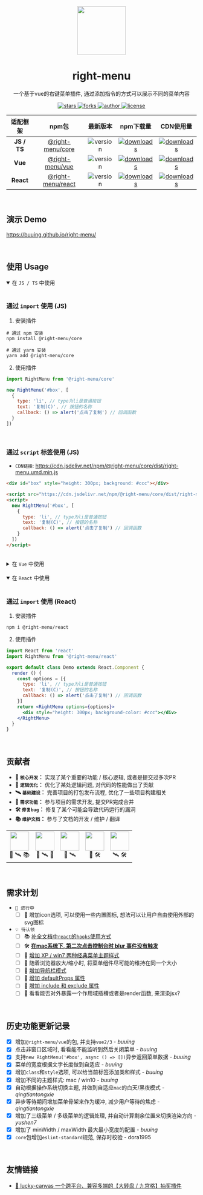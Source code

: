 
<div align="center">
  <img src="https://cdn.jsdelivr.net/gh/buuing/cdn/imgs/right-menu.png" width="128" />
  <h1>right-menu</h1>
  <p>一个基于vue的右键菜单插件, 通过添加指令的方式可以展示不同的菜单内容</p>
  <p>
    <a href="https://github.com/buuing/right-menu/stargazers" target="_black">
      <img src="https://img.shields.io/github/stars/buuing/right-menu?color=%23807bef&logo=github&style=flat-square" alt="stars" />
    </a>
    <a href="https://github.com/buuing/right-menu/network/members" target="_black">
      <img src="https://img.shields.io/github/forks/buuing/right-menu?color=%23807bef&logo=github&style=flat-square" alt="forks" />
    </a>
    <a href="https://github.com/buuing" target="_black">
      <img src="https://img.shields.io/badge/Author-%20buuing%20-4195a5.svg?&logo=github&style=flat-square" alt="author" />
    </a>
    <a href="https://github.com/buuing/right-menu/blob/master/LICENSE" target="_black">
      <img src="https://img.shields.io/github/license/buuing/right-menu?color=%234195a5&logo=github&style=flat-square" alt="license" />
    </a>
  </p>
</div>

  <table align="center">
    <thead align="center">
      <tr>
        <th>适配框架</th>
        <th>npm包</th>
        <th>最新版本</th>
        <th>npm下载量</th>
        <th>CDN使用量</th>
      </tr>
    </thead>
    <tbody align="center">
      <tr>
        <td>
          <b>JS / TS</b>
        </td>
        <td>
          <a href="https://buuing.github.io/right-menu/usage/js.html" target="_black">@right-menu/core</a>
        </td>
        <td>
          <img src="https://img.shields.io/npm/v/@right-menu/core?color=%23ffba15&logo=npm&style=flat-square" alt="version" />
        </td>
        <td>
          <a href="https://www.npmjs.com/package/@right-menu/core" target="_black"><img src="https://img.shields.io/npm/dm/@right-menu/core?color=%23ffba15&logo=npm&style=flat-square" alt="downloads" /></a>
        </td>
        <td>
          <a href="https://www.jsdelivr.com/package/npm/@right-menu/core" target="_black"><img src="https://data.jsdelivr.com/v1/package/npm/@right-menu/core/badge" alt="downloads" /></a>
        </td>
      </tr>
      <tr>
        <td>
          <b>Vue</b>
        </td>
        <td>
          <a href="https://buuing.github.io/right-menu/usage/vue.html" target="_black">@right-menu/vue</a>
        </td>
        <td>
          <img src="https://img.shields.io/npm/v/@right-menu/vue?color=%23ffba15&logo=npm&style=flat-square" alt="version" />
        </td>
        <td>
          <a href="https://www.npmjs.com/package/@right-menu/vue" target="_black"><img src="https://img.shields.io/npm/dm/@right-menu/vue?color=%23ffba15&logo=npm&style=flat-square" alt="downloads" /></a>
        </td>
        <td>
          <a href="https://www.jsdelivr.com/package/npm/@right-menu/vue" target="_black"><img src="https://data.jsdelivr.com/v1/package/npm/@right-menu/vue/badge" alt="downloads" /></a>
        </td>
      </tr>
      <tr>
        <td>
          <b>React</b>
        </td>
        <td>
          <a href="https://buuing.github.io/right-menu/usage/react.html" target="_black">@right-menu/react</a>
        </td>
        <td>
          <img src="https://img.shields.io/npm/v/@right-menu/react?color=%23ffba15&logo=npm&style=flat-square" alt="version" />
        </td>
        <td>
          <a href="https://www.npmjs.com/package/@right-menu/react" target="_black"><img src="https://img.shields.io/npm/dm/@right-menu/react?color=%23ffba15&logo=npm&style=flat-square" alt="downloads" /></a>
        </td>
        <td>
          <a href="https://www.jsdelivr.com/package/npm/@right-menu/react" target="_black"><img src="https://data.jsdelivr.com/v1/package/npm/@right-menu/react/badge" alt="downloads" /></a>
        </td>
      </tr>
    </tbody>
  </table>


<br />


## 演示 Demo

https://buuing.github.io/right-menu/

<br />

## 使用 Usage

<details open>
<summary>
在 <code>JS / TS</code> 中使用
</summary>

<br />


### 通过 `import` 使用 (JS)

1. 安装插件

```shell
# 通过 npm 安装
npm install @right-menu/core

# 通过 yarn 安装
yarn add @right-menu/core
```

2. 使用插件

```js
import RightMenu from '@right-menu/core'

new RightMenu('#box', [
  {
    type: 'li', // type为li是普通按钮
    text: '复制(C)', // 按钮的名称
    callback: () => alert('点击了复制') // 回调函数
  }
])
```

<br />

### 通过 `script` 标签使用 (JS)

- `CDN链接`: https://cdn.jsdelivr.net/npm/@right-menu/core/dist/right-menu.umd.min.js

```html
<div id="box" style="height: 300px; background: #ccc"></div>

<script src="https://cdn.jsdelivr.net/npm/@right-menu/core/dist/right-menu.umd.min.js"></script>
<script>
  new RightMenu('#box', [
    {
      type: 'li', // type为li是普通按钮
      text: '复制(C)', // 按钮的名称
      callback: () => alert('点击了复制') // 回调函数
    }
  ])
</script>
```


</details>

<br />

<details>
<summary>
在 <code>Vue</code> 中使用
</summary>

<br />


### 通过 `import` 使用 (Vue)

1. 安装插件

```shell
# 通过 npm 安装
npm install @right-menu/vue

# 通过 yarn 安装
yarn add @right-menu/vue
```

2. 使用插件

在 `main.js` 入口文件中添加代码

```js
import rightMenu from '@right-menu/vue'

Vue.use(rightMenu)
```

在 `xxx.vue` 中使用

```vue
<template>
  <div v-menu="options" style="height: 300px; background-color: #82acff"></div>
</template>

<script>
export default {
  data () {
    return {
      options: [{
        type: 'li', // type为li是普通按钮
        text: '复制(C)', // 按钮的名称
        callback: () => alert('点击了复制') // 回调函数
      }]
    }
  }
}
</script>
```


<br />

### 通过 `script` 标签使用 (Vue)

- `CDN链接`: https://cdn.jsdelivr.net/npm/@right-menu/vue/dist/rightMenu.umd.min.js

```html
<div id="app">
  <div v-menu="options" style="height: 300px; background-color: #82acff"></div>
</div>

<script src="https://cdn.bootcdn.net/ajax/libs/vue/2.6.9/vue.js"></script>
<script src="https://cdn.jsdelivr.net/npm/@right-menu/vue/dist/rightMenu.umd.min.js"></script>
<script>
  new Vue({
    el: '#app',
    data () {
      return {
        options: [{
          type: 'li', // type为li是普通按钮
          text: '复制(C)', // 按钮的名称
          callback: () => alert('点击了复制') // 回调函数
        }]
      }
    }
  })
</script>
```


</details>

<br />

<details open>
<summary>
在 <code>React</code> 中使用
</summary>

<br />

### 通过 `import` 使用 (React)

1. 安装插件

```shell
npm i @right-menu/react
```

2. 使用插件

```jsx
import React from 'react'
import RightMenu from '@right-menu/react'

export default class Demo extends React.Component {
  render () {
    const options = [{
      type: 'li', // type为li是普通按钮
      text: '复制(C)', // 按钮的名称
      callback: () => alert('点击了复制') // 回调函数
    }]
    return <RightMenu options={options}>
      <div style="height: 300px; background-color: #ccc"></div>
    </RightMenu>
  }
}
```

</details>

<br />

## 贡献者

+ **🤖 `核心开发`：** 实现了某个重要的功能 / 核心逻辑, 或者是提交过多次PR
+ **🦄 `逻辑优化`：** 优化了某处逻辑问题, 对代码的性能做出了贡献
+ **🛰 `基础建设`：** 完善项目的打包发布流程, 优化了一些项目构建相关
+ **🚧 `需求功能`：** 参与项目的需求开发, 提交PR完成合并
+ **🛠 `修复bug`：** 修复了某个可能会导致代码运行的漏洞
+ **📚 `维护文档`：** 参与了文档的开发 / 维护 / 翻译

<table>
  <tr>
    <td align="center"><a href="https://github.com/buuing" target="_blank"><img width="50px" src="https://avatars.githubusercontent.com/u/36689704"></a><div><span title="核心开发">🤖</span> <span title="基础建设">🛰</span> <span title="维护文档">📚</span></div></td>
    <td align="center"><a href="https://github.com/qingtiantongxie" target="_blank"><img width="50px" src="https://avatars.githubusercontent.com/u/24731632"></a><div><span title="核心开发">🤖</span> <span title="基础建设">🛰</span> <span title="需求功能">🚧</span></div></td>
    <td align="center"><a href="https://github.com/Deja-vuuu" target="_blank"><img width="50px" src="https://avatars.githubusercontent.com/u/27748682"></a><div><span title="核心开发">🤖</span> <span title="基础建设">🛰</span></div></td>
    <td align="center"><a href="https://github.com/yushen7" target="_blank"><img width="50px" src="https://avatars.githubusercontent.com/u/35678187"></a><div><span title="核心开发">🤖</span> <span title="修复bug">🛠</span></div></td>
    <td align="center"><a href="https://github.com/dora1995" target="_blank"><img width="50px" src="https://avatars.githubusercontent.com/u/53267289"></a><div><span title="基础建设">🛰</span> <span title="修复bug">🛠</span></div></td>
  </tr>
</table>

<br />

## 需求计划

- `📆 进行中`
  - [ ] 🚧 增加icon选项, 可以使用一些内置图标, 想法可以让用户自由使用外部的svg图标

- `💡 待认领`
  - [ ] 📚 [补全文档中`react`的`hooks`使用方式](https://buuing.github.io/right-menu/usage/react.html)
  - [ ] 🛠 [**在mac系统下, 第二次点击控制台时 blur 事件没有触发**](https://github.com/buuing/vue-right-menu/issues/10)
  - [ ] 🚧 [增加 XP / win7 两种经典菜单主题样式](https://github.com/buuing/right-menu/discussions/31)
  - [ ] 🚧 随着浏览器放大/缩小时, 将菜单组件尽可能的维持在同一个大小
  - [ ] 🚧 [增加导航栏模式](https://github.com/buuing/right-menu/discussions/26)
  - [ ] 🚧 [增加 defaultProps 属性](https://github.com/buuing/right-menu/discussions/23)
  - [ ] 🤖 [增加 include 和 exclude 属性](https://github.com/buuing/right-menu/discussions/25)
  - [ ] 🤖 看看能否对外暴露一个作用域插槽或者是render函数, 来渲染jsx?

<br />

## 历史功能更新记录

  - [x] 增加`@right-menu/vue`的包, 并支持`vue2/3` - *buuing*
  - [x] 点击非窗口区域时, 看看能不能监听到然后关闭菜单 - *buuing*
  - [x] 支持`new RightMenu('#box', async () => [])`异步返回菜单数据 - *buuing*
  - [x] 菜单的宽度根据文字长度做到自适应 - *buuing*
  - [x] 增加`class`和`style`选项, 可以给当前标签添加类和样式 - *buuing*
  - [x] 增加不同的主题样式: mac / win10 - *buuing*
  - [x] 自动根据操作系统切换主题, 并做到自适应`mac`的白天/黑夜模式 - *qingtiantongxie*
  - [x] 异步等待期间增加菜单骨架来作为缓冲, 减少用户等待的焦虑 - *qingtiantongxie*
  - [x] 增加了三级菜单 / 多级菜单的逻辑处理, 并自动计算剩余位置来切换渲染方向 - *yushen7*
  - [x] 增加了 minWidth / maxWidth 最大最小宽度的配置 - *buuing*
  - [x] `core`包增加`eslint-standard`规范, 保存时校验 - dora1995

<br />

## 友情链接

- [🎁 lucky-canvas 一个跨平台、兼容多端的【大转盘 / 九宫格】抽奖插件](https://github.com/LuckDraw/lucky-canvas)

